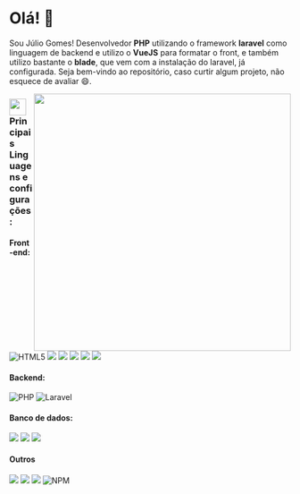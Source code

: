 <!-- Greeting -->
# Olá! :wave:

<!--Introduction -->
Sou Júlio Gomes! Desenvolvedor **PHP** utilizando o framework **laravel** como linguagem de backend e utilizo o **VueJS** para formatar o front, e também utilizo bastante o **blade**, que vem com a instalação do laravel, já configurada. Seja bem-vindo ao repositório, caso curtir algum projeto, não esquece de avaliar :smile:.

<!-- gif Image -->
<img width="460" height="auto" align="right" src="https://github-readme-stats.vercel.app/api?username=JulioCGomes&show_icons=true&theme=algolia&count_private=true&include_all_commits=true" />

### <img src="https://media.giphy.com/media/WUlplcMpOCEmTGBtBW/giphy.gif" width="30"> Principais Linguagens e configurações:
<h4>Front-end:</h4>
<p> 
<img src="https://img.shields.io/badge/HTML5-E34F26?style=for-the-badge&logo=html5&logoColor=white" alt="HTML5">
<img src="https://img.shields.io/badge/CSS3-1572B6?style=for-the-badge&logo=css3&logoColor=white" al="CSS3">
<img src="https://img.shields.io/badge/JavaScript-F7DF1E?style=for-the-badge&logo=javascript&logoColor=black" al="Javascript">
<img src="https://img.shields.io/badge/Vue.js-35495E?style=for-the-badge&logo=vue.js&logoColor=4FC08D">
<img src="https://img.shields.io/badge/Bootstrap-563D7C?style=for-the-badge&logo=bootstrap&logoColor=white">
<img src="https://img.shields.io/badge/jQuery-0769AD?style=for-the-badge&logo=jquery&logoColor=white">
</p>
<h4>Backend:</h4>
<p>
<img src="https://img.shields.io/badge/PHP-777BB4?style=for-the-badge&logo=php&logoColor=white" alt="PHP">
<img src="https://img.shields.io/badge/Laravel-FF2D20?style=for-the-badge&logo=laravel&logoColor=white" alt="Laravel">
</p>
<h4>Banco de dados:</h4>
<p>
<img src="https://img.shields.io/badge/MySQL-00000F?style=for-the-badge&logo=mysql&logoColor=white">
<img src="https://img.shields.io/badge/redis-CC0000.svg?&style=for-the-badge&logo=redis&logoColor=white">
<img src="https://img.shields.io/badge/PostgreSQL-316192?style=for-the-badge&logo=postgresql&logoColor=white">
</p>
<h4>Outros</h4>
<p>
<img src="https://img.shields.io/badge/Docker-2CA5E0?style=for-the-badge&logo=docker&logoColor=white">
<img src="https://img.shields.io/badge/Git-F05032?style=for-the-badge&logo=git&logoColor=white">
<img src="https://img.shields.io/badge/Postman-FF6C37?style=for-the-badge&logo=Postman&logoColor=white">
<img src="https://img.shields.io/badge/npm-CB3837?style=for-the-badge&logo=npm&logoColor=white" alt="NPM">
</p>
